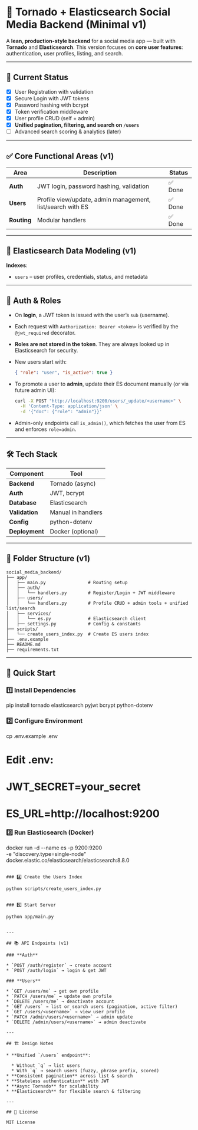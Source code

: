 # 🧠 Tornado + Elasticsearch Social Media Backend (Minimal v1)

A **lean, production-style backend** for a social media app — built with **Tornado** and **Elasticsearch**.
This version focuses on **core user features**: authentication, user profiles, listing, and search.

---

## 🚀 Current Status

* [x] User Registration with validation
* [x] Secure Login with JWT tokens
* [x] Password hashing with bcrypt
* [x] Token verification middleware
* [x] User profile CRUD (self + admin)
* [x] **Unified pagination, filtering, and search on `/users`**
* [ ] Advanced search scoring & analytics (later)

---

## ✅ Core Functional Areas (v1)

| Area        | Description                                                | Status |
| ----------- | ---------------------------------------------------------- | ------ |
| **Auth**    | JWT login, password hashing, validation                    | ✅ Done |
| **Users**   | Profile view/update, admin management, list/search with ES | ✅ Done |
| **Routing** | Modular handlers                                           | ✅ Done |

---

## 💾 Elasticsearch Data Modeling (v1)

**Indexes**:

* `users` – user profiles, credentials, status, and metadata

---

## 🔑 Auth & Roles

* On **login**, a JWT token is issued with the user’s `sub` (username).
* Each request with `Authorization: Bearer <token>` is verified by the `@jwt_required` decorator.
* **Roles are not stored in the token**. They are always looked up in Elasticsearch for security.
* New users start with:

  ```json
  { "role": "user", "is_active": true }
  ```
* To promote a user to **admin**, update their ES document manually (or via future admin UI):

  ```bash
  curl -X POST "http://localhost:9200/users/_update/<username>" \
    -H 'Content-Type: application/json' \
    -d '{"doc": {"role": "admin"}}'
  ```
* Admin-only endpoints call `is_admin()`, which fetches the user from ES and enforces `role=admin`.

---

## 🛠️ Tech Stack

| Component      | Tool               |
| -------------- | ------------------ |
| **Backend**    | Tornado (async)    |
| **Auth**       | JWT, bcrypt        |
| **Database**   | Elasticsearch      |
| **Validation** | Manual in handlers |
| **Config**     | python-dotenv      |
| **Deployment** | Docker (optional)  |

---

## 📁 Folder Structure (v1)

```
social_media_backend/
├── app/
│   ├── main.py                # Routing setup
│   ├── auth/
│   │   └── handlers.py        # Register/Login + JWT middleware
│   ├── users/
│   │   └── handlers.py        # Profile CRUD + admin tools + unified list/search
│   ├── services/
│   │   └── es.py              # Elasticsearch client
│   ├── settings.py            # Config & constants
├── scripts/
│   └── create_users_index.py  # Create ES users index
├── .env.example
├── README.md
├── requirements.txt
```

---

## 🔧 Quick Start

### 1️⃣ Install Dependencies

pip install tornado elasticsearch pyjwt bcrypt python-dotenv


### 2️⃣ Configure Environment

cp .env.example .env
# Edit .env:
# JWT_SECRET=your_secret
# ES_URL=http://localhost:9200


### 3️⃣ Run Elasticsearch (Docker)

docker run -d --name es -p 9200:9200 \
  -e "discovery.type=single-node" \
docker.elastic.co/elasticsearch/elasticsearch:8.8.0
```

### 4️⃣ Create the Users Index

python scripts/create_users_index.py


### 5️⃣ Start Server

python app/main.py


---

## 📚 API Endpoints (v1)

### **Auth**

* `POST /auth/register` → create account
* `POST /auth/login` → login & get JWT

### **Users**

* `GET /users/me` → get own profile
* `PATCH /users/me` → update own profile
* `DELETE /users/me` → deactivate account
* `GET /users` → list or search users (pagination, active filter)
* `GET /users/<username>` → view user profile
* `PATCH /admin/users/<username>` → admin update
* `DELETE /admin/users/<username>` → admin deactivate

---

## 🏗️ Design Notes

* **Unified `/users` endpoint**:

  * Without `q` → list users
  * With `q` → search users (fuzzy, phrase prefix, scored)
* **Consistent pagination** across list & search
* **Stateless authentication** with JWT
* **Async Tornado** for scalability
* **Elasticsearch** for flexible search & filtering

---

## 📄 License

MIT License


